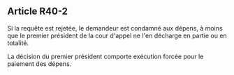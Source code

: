 Article R40-2
----
Si la requête est rejetée, le demandeur est condamné aux dépens, à moins que le
premier président de la cour d'appel ne l'en décharge en partie ou en totalité.

La décision du premier président comporte exécution forcée pour le paiement des
dépens.
